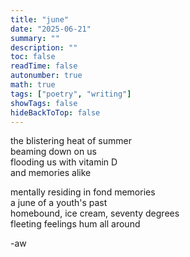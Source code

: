 ```yaml
---
title: "june"
date: "2025-06-21"
summary: ""
description: ""
toc: false
readTime: false
autonumber: true
math: true
tags: ["poetry", "writing"]
showTags: false
hideBackToTop: false
---
```


the blistering heat of summer  
beaming down on us  
flooding us with vitamin D  
and memories alike  
  
mentally residing in fond memories  
a june of a youth's past  
homebound, ice cream, seventy degrees  
fleeting feelings hum all around  

-aw